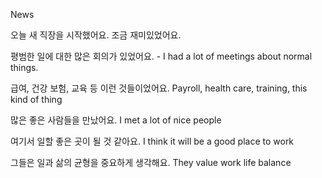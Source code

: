 News

오늘 새 직장을 시작했어요.
조금 재미있었어요.

평범한 일에 대한 많은 회의가 있었어요. - I had a lot of meetings about normal things.

급여, 건강 보험, 교육 등 이런 것들이었어요.
Payroll, health care, training, this kind of thing

많은 좋은 사람들을 만났어요.
I met a lot of nice people

여기서 일할 좋은 곳이 될 것 같아요.
I think it will be a good place to work

그들은 일과 삶의 균형을 중요하게 생각해요.
They value work life balance
